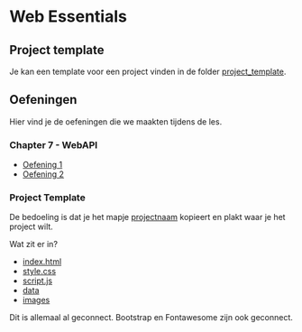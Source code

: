 # Web Essentials

## Project template

Je kan een template voor een project vinden in de folder [project_template](./project_template/).

## Oefeningen

Hier vind je de oefeningen die we maakten tijdens de les.

### Chapter 7 - WebAPI

- [Oefening 1](./07_WebAPI/oefening_1/)
- [Oefening 2](./07_WebAPI/oefening_2/)

### Project Template

De bedoeling is dat je het mapje [projectnaam](./project_template/projectnaam/) kopieert en plakt waar je het project wilt.

Wat zit er in?
- [index.html](./project_template/projectnaam/index.html)
- [style.css](./project_template/projectnaam/recourses/css/style.css)
- [script.js](./project_template/projectnaam/recourses/js/script.js)
- [data](./project_template/projectnaam/recourses/data/)
- [images](./project_template/projectnaam/recourses/images/)

Dit is allemaal al geconnect. 
Bootstrap en Fontawesome zijn ook geconnect.
